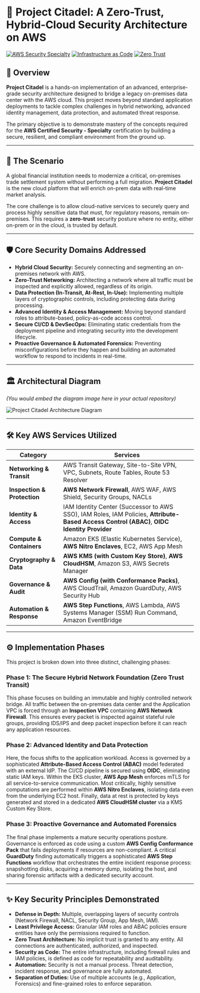 # 🏰 Project Citadel: A Zero-Trust, Hybrid-Cloud Security Architecture on AWS

[![AWS Security Specialty](https://img.shields.io/badge/AWS-Security%20Specialty-FF9900?logo=amazonaws)](https://aws.amazon.com/certification/certified-security-specialty/)
[![Infrastructure as Code](https://img.shields.io/badge/IaC-Terraform-844FBA?logo=terraform)](https://www.terraform.io/)
[![Zero Trust](https://img.shields.io/badge/Security-Zero%20Trust-blueviolet)](https://www.zscaler.com/resources/what-is-zero-trust)

## 📜 Overview

**Project Citadel** is a hands-on implementation of an advanced, enterprise-grade security architecture designed to bridge a legacy on-premises data center with the AWS cloud. This project moves beyond standard application deployments to tackle complex challenges in hybrid networking, advanced identity management, data protection, and automated threat response.

The primary objective is to demonstrate mastery of the concepts required for the **AWS Certified Security - Specialty** certification by building a secure, resilient, and compliant environment from the ground up.

---

## 🚀 The Scenario

A global financial institution needs to modernize a critical, on-premises trade settlement system without performing a full migration. **Project Citadel** is the new cloud platform that will enrich on-prem data with real-time market analysis.

The core challenge is to allow cloud-native services to securely query and process highly sensitive data that must, for regulatory reasons, remain on-premises. This requires a **zero-trust** security posture where no entity, either on-prem or in the cloud, is trusted by default.

---

## 🛡️ Core Security Domains Addressed

*   **Hybrid Cloud Security:** Securely connecting and segmenting an on-premises network with AWS.
*   **Zero-Trust Networking:** Architecting a network where all traffic must be inspected and explicitly allowed, regardless of its origin.
*   **Data Protection (In-Transit, At-Rest, In-Use):** Implementing multiple layers of cryptographic controls, including protecting data during processing.
*   **Advanced Identity & Access Management:** Moving beyond standard roles to attribute-based, policy-as-code access control.
*   **Secure CI/CD & DevSecOps:** Eliminating static credentials from the deployment pipeline and integrating security into the development lifecycle.
*   **Proactive Governance & Automated Forensics:** Preventing misconfigurations before they happen and building an automated workflow to respond to incidents in real-time.

---

## 🏛️ Architectural Diagram

*(You would embed the diagram image here in your actual repository)*

![Project Citadel Architecture Diagram](https://storage.googleapis.com/gemini-prod-us-west1-0000/images/611a8779-195c-4f11-ae93-fd43c46e3e55.png)

---

## 🛠️ Key AWS Services Utilized

| Category                  | Services                                                                                                                              |
| ------------------------- | ------------------------------------------------------------------------------------------------------------------------------------- |
| **Networking & Transit**  | AWS Transit Gateway, Site-to-Site VPN, VPC, Subnets, Route Tables, Route 53 Resolver                                                  |
| **Inspection & Protection** | **AWS Network Firewall**, AWS WAF, AWS Shield, Security Groups, NACLs                                                                 |
| **Identity & Access**     | IAM Identity Center (Successor to AWS SSO), IAM Roles, IAM Policies, **Attribute-Based Access Control (ABAC)**, **OIDC Identity Provider** |
| **Compute & Containers**  | Amazon EKS (Elastic Kubernetes Service), **AWS Nitro Enclaves**, EC2, AWS App Mesh                                                      |
| **Cryptography & Data**   | **AWS KMS (with Custom Key Store)**, **AWS CloudHSM**, Amazon S3, AWS Secrets Manager                                                   |
| **Governance & Audit**    | **AWS Config (with Conformance Packs)**, AWS CloudTrail, Amazon GuardDuty, AWS Security Hub                                             |
| **Automation & Response** | **AWS Step Functions**, AWS Lambda, AWS Systems Manager (SSM) Run Command, Amazon EventBridge                                         |

---

## ⚙️ Implementation Phases

This project is broken down into three distinct, challenging phases:

### Phase 1: The Secure Hybrid Network Foundation (Zero Trust Transit)
This phase focuses on building an immutable and highly controlled network bridge. All traffic between the on-premises data center and the Application VPC is forced through an **Inspection VPC** containing **AWS Network Firewall**. This ensures every packet is inspected against stateful rule groups, providing IDS/IPS and deep packet inspection before it can reach any application resources.

### Phase 2: Advanced Identity and Data Protection
Here, the focus shifts to the application workload. Access is governed by a sophisticated **Attribute-Based Access Control (ABAC)** model federated with an external IdP. The CI/CD pipeline is secured using **OIDC**, eliminating static IAM keys. Within the EKS cluster, **AWS App Mesh** enforces mTLS for all service-to-service communication. Most critically, highly sensitive computations are performed within **AWS Nitro Enclaves**, isolating data even from the underlying EC2 host. Finally, data at rest is protected by keys generated and stored in a dedicated **AWS CloudHSM cluster** via a KMS Custom Key Store.

### Phase 3: Proactive Governance and Automated Forensics
The final phase implements a mature security operations posture. Governance is enforced as code using a custom **AWS Config Conformance Pack** that fails deployments if resources are non-compliant. A critical **GuardDuty** finding automatically triggers a sophisticated **AWS Step Functions** workflow that orchestrates the entire incident response process: snapshotting disks, acquiring a memory dump, isolating the host, and sharing forensic artifacts with a dedicated security account.

---

## ✨ Key Security Principles Demonstrated

*   **Defense in Depth:** Multiple, overlapping layers of security controls (Network Firewall, NACL, Security Group, App Mesh, IAM).
*   **Least Privilege Access:** Granular IAM roles and ABAC policies ensure entities have only the permissions required to function.
*   **Zero Trust Architecture:** No implicit trust is granted to any entity. All connections are authenticated, authorized, and inspected.
*   **Security as Code:** The entire infrastructure, including firewall rules and IAM policies, is defined as code for repeatability and auditability.
*   **Automation:** Security is not a manual process. Threat detection, incident response, and governance are fully automated.
*   **Separation of Duties:** Use of multiple accounts (e.g., Application, Forensics) and fine-grained roles to enforce separation.